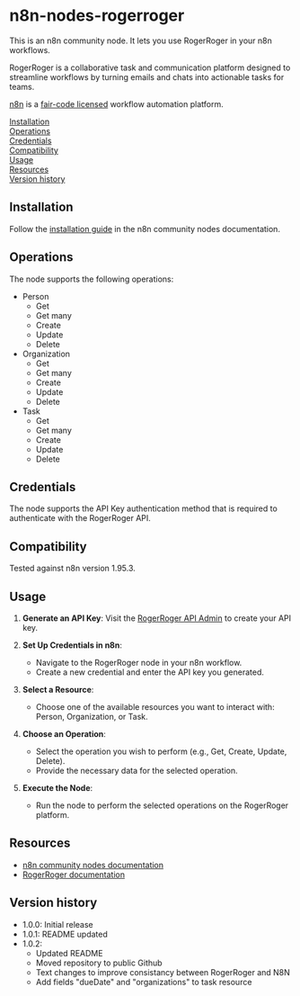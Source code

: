 # n8n-nodes-rogerroger

This is an n8n community node. It lets you use RogerRoger in your n8n workflows.

RogerRoger is a collaborative task and communication platform designed to streamline workflows by turning emails and chats into actionable tasks for teams.

[n8n](https://n8n.io/) is a [fair-code licensed](https://docs.n8n.io/reference/license/) workflow automation platform.

[Installation](#installation)  
[Operations](#operations)  
[Credentials](#credentials)  
[Compatibility](#compatibility)  
[Usage](#usage)  
[Resources](#resources)  
[Version history](#version-history)  

## Installation

Follow the [installation guide](https://docs.n8n.io/integrations/community-nodes/installation/) in the n8n community nodes documentation.

## Operations

The node supports the following operations:

- Person
  - Get
  - Get many
  - Create
  - Update
  - Delete
- Organization
  - Get
  - Get many
  - Create
  - Update
  - Delete
- Task
  - Get
  - Get many
  - Create
  - Update
  - Delete

## Credentials

The node supports the API Key authentication method that is required to authenticate with the RogerRoger API.

## Compatibility

Tested against n8n version 1.95.3.

## Usage

1. **Generate an API Key**: Visit the [RogerRoger API Admin](https://app.rogerroger.io/admin/api) to create your API key.

2. **Set Up Credentials in n8n**:
   - Navigate to the RogerRoger node in your n8n workflow.
   - Create a new credential and enter the API key you generated.

3. **Select a Resource**:
   - Choose one of the available resources you want to interact with: Person, Organization, or Task.

4. **Choose an Operation**:
   - Select the operation you wish to perform (e.g., Get, Create, Update, Delete).
   - Provide the necessary data for the selected operation.

5. **Execute the Node**:
   - Run the node to perform the selected operations on the RogerRoger platform.

## Resources

* [n8n community nodes documentation](https://docs.n8n.io/integrations/community-nodes/)
* [RogerRoger documentation](https://developer.rogerroger.io)

## Version history

- 1.0.0: Initial release
- 1.0.1: README updated
- 1.0.2:
	- Updated README
	- Moved repository to public Github
	- Text changes to improve consistancy between RogerRoger and N8N
	- Add fields "dueDate" and "organizations" to task resource
